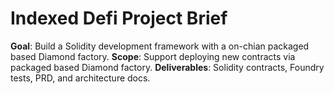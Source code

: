 # Indexed Defi Project Brief
**Goal**: Build a Solidity development framework with a on-chian packaged based Diamond factory.
**Scope**: Support deploying new contracts via packaged based Diamond factory.
**Deliverables**: Solidity contracts, Foundry tests, PRD, and architecture docs.